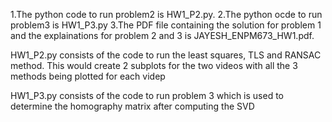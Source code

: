 1.The python code to run problem2 is HW1_P2.py.
2.The python ocde to run problem3 is HW1_P3.py
3.The PDF file containing the solution for problem 1 and the explainations for problem 2 and 3 is JAYESH_ENPM673_HW1.pdf.


HW1_P2.py consists of the code to run the least squares, TLS and RANSAC method. This would create 2 subplots for the two videos with all the 3 methods being plotted for each videp

HW1_P3.py consists of the code to run problem 3 which is used to determine the homography matrix after computing the SVD
